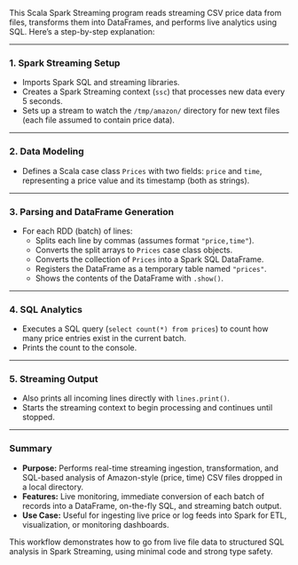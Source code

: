 This Scala Spark Streaming program reads streaming CSV price data from files, transforms them into DataFrames, and performs live analytics using SQL. Here’s a step-by-step explanation:

---

### 1. Spark Streaming Setup

- Imports Spark SQL and streaming libraries.
- Creates a Spark Streaming context (`ssc`) that processes new data every 5 seconds.
- Sets up a stream to watch the `/tmp/amazon/` directory for new text files (each file assumed to contain price data).

---

### 2. Data Modeling

- Defines a Scala case class `Prices` with two fields: `price` and `time`, representing a price value and its timestamp (both as strings).

---

### 3. Parsing and DataFrame Generation

- For each RDD (batch) of lines:
  - Splits each line by commas (assumes format `"price,time"`).
  - Converts the split arrays to `Prices` case class objects.
  - Converts the collection of `Prices` into a Spark SQL DataFrame.
  - Registers the DataFrame as a temporary table named `"prices"`.
  - Shows the contents of the DataFrame with `.show()`.

---

### 4. SQL Analytics

- Executes a SQL query (`select count(*) from prices`) to count how many price entries exist in the current batch.
- Prints the count to the console.

---

### 5. Streaming Output

- Also prints all incoming lines directly with `lines.print()`.
- Starts the streaming context to begin processing and continues until stopped.

---

### Summary

- **Purpose:** Performs real-time streaming ingestion, transformation, and SQL-based analysis of Amazon-style (price, time) CSV files dropped in a local directory.
- **Features:** Live monitoring, immediate conversion of each batch of records into a DataFrame, on-the-fly SQL, and streaming batch output.
- **Use Case:** Useful for ingesting live price or log feeds into Spark for ETL, visualization, or monitoring dashboards.

This workflow demonstrates how to go from live file data to structured SQL analysis in Spark Streaming, using minimal code and strong type safety.

